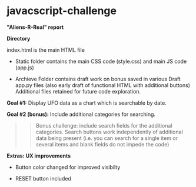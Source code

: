 # javacscript-challenge
__"Aliens-R-Real" report__ 

__Directory__

index.html is the main HTML file

* Static folder contains the main CSS code (style.css) and main JS code (app.js)

* Archieve Folder contains draft work on bonus saved in various Draft app.py files (also early draft of functional HTML with additional buttons) Additional files retained for future code exploration.

**Goal #1:**
Display UFO data as a chart which is searchable by date. 

**Goal #2 (bonus):**
Include additional categories for searching. 
>> Bonus challenge: include search fields for the additional categories. Search buttons work independently of additional data being present (i.e. you can search for a single item or several items and blank fields do not
impede the code)



__Extras: UX improvements__
* Button color changed for improved visibilty

* RESET button included 




